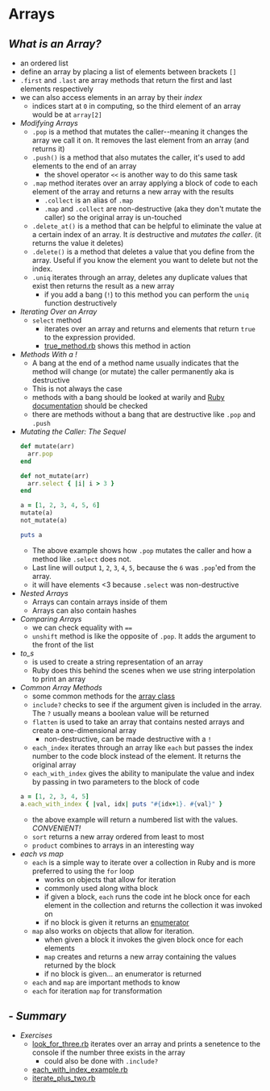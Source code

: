 # **Arrays**
## *What is an Array?*
  - an ordered list
  - define an array by placing a list of elements between brackets `[]`
  - `.first` and `.last` are array methods that return the first and last elements respectively
  - we can also access elements in an array by their *index*
    - indices start at `0` in computing, so the third element of an array would be at `array[2]`
  - *Modifying Arrays*
    - `.pop` is a method that mutates the caller--meaning it changes the array we call it on. It removes the last element from an array (and returns it)
    - `.push()` is a method that also mutates the caller, it's used to add elements to the end of an array
      - the shovel operator `<<` is another way to do this same task
    - `.map` method iterates over an array applying a block of code to each element of the array and returns a new array with the results
      - `.collect` is an alias of `.map`
      - `.map` and `.collect` are non-destructive (aka they don't mutate the caller) so the original array is un-touched
    - `.delete_at()` is a method that can be helpful to eliminate the value at a certain index of an array. It *is* destructive and *mutates the caller*. (it returns the value it deletes)
    - `.delete()` is a method that deletes a value that you define from the array. Useful if you know the element you want to delete but not the index.
    - `.uniq` iterates through an array, deletes any duplicate values that exist then returns the result as a new array
      - if you add a bang (`!`) to this method you can perform the `uniq` function destructively
  - *Iterating Over an Array*
    - `select` method
      - iterates over an array and returns and elements that return `true` to the expression provided.
      - [true_method.rb](true_method.rb) shows this method in action
  - *Methods With a !*
    - A bang at the end of a method name usually indicates that the method will change (or mutate) the caller permanently aka is destructive
    - This is not always the case
    - methods with a bang should be looked at warily and [Ruby documentation](https://www.ruby-lang.org/en/documentation/) should be checked
    - there are methods without a bang that are destructive like `.pop` and `.push`
  - *Mutating the Caller: The Sequel*
    ```Ruby
    def mutate(arr)
      arr.pop
    end
    
    def not_mutate(arr)
      arr.select { |i| i > 3 }
    end

    a = [1, 2, 3, 4, 5, 6]
    mutate(a)
    not_mutate(a)

    puts a
    ```
    - The above example shows how `.pop` mutates the caller and how a method like `.select` does not.
    - Last line will output `1`, `2`, `3`, `4`, `5`, because the `6` was `.pop`'ed from the array.
    - it will have elements <3 because `.select` was non-destructive
  - *Nested Arrays*
    - Arrays can contain arrays inside of them
    - Arrays can also contain hashes
  - *Comparing Arrays*
    - we can check equality with `==`
    - `unshift` method is like the opposite of `.pop`. It adds the argument to the front of the list
  - *to_s*
    - is used to create a string representation of an array
    - Ruby does this behind the scenes when we use string interpolation to print an array
  - *Common Array Methods*
    - some common methods for the [array class](https://ruby-doc.org/core-2.7.1/Array.html)
    - `include?` checks to see if the argument given is included in the array. The `?` usually means a boolean value will be returned
    - `flatten` is used to take an array that contains nested arrays and create a one-dimensional array
      - non-destructive, can be made destructive with a `!`
    - `each_index` iterates through an array like `each` but passes the index number to the code block instead of the element. It returns the original array
    - `each_with_index` gives the ability to manipulate the value and index by passing in two parameters to the block of code
    ```Ruby
    a = [1, 2, 3, 4, 5]
    a.each_with_index { |val, idx| puts "#{idx+1}. #{val}" }
    ```
      - the above example will return a numbered list with the values. *CONVENIENT!*
    - `sort` returns a new array ordered from least to most
    - `product` combines to arrays in an interesting way
  - *each vs map*
    - `each` is a simple way to iterate over a collection in Ruby and is more preferred to using the `for` loop
      - works on objects that allow for iteration
      - commonly used along witha  block
      - if given a block, `each` runs the code int he block once for each element in the collection and returns the collection it was invoked on
      - if no block is given it returns an [enumerator](https://ruby-doc.org/core-2.6.1/Enumerator.html)
    - `map` also works on objects that allow for iteration.
      - when given a block it invokes the given block once for each elements
      - `map` creates and returns a new array containing the values returned by the block
      - if no block is given... an enumerator is returned
    - `each` and `map` are important methods to know
    - `each` for iteration `map` for transformation
## - *Summary*
  - *Exercises*
    - [look_for_three.rb](look_for_three.rb) iterates over an array and prints a senetence to the console if the  number three exists in the array
      - could also be done with `.include?`
    - [each_with_index_example.rb](each_with_index_example.rb)
    - [iterate_plus_two.rb](iterate_plus_two.rb)